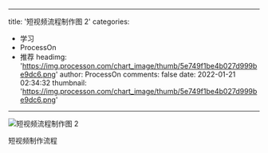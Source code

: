 
---
title: '短视频流程制作图 2'
categories: 
 - 学习
 - ProcessOn
 - 推荐
headimg: 'https://img.processon.com/chart_image/thumb/5e749f1be4b027d999be9dc6.png'
author: ProcessOn
comments: false
date: 2022-01-21 02:34:32
thumbnail: 'https://img.processon.com/chart_image/thumb/5e749f1be4b027d999be9dc6.png'
---

<div>   
<img class="thumb" alt="短视频流程制作图 2" src="https://img.processon.com/chart_image/thumb/5e749f1be4b027d999be9dc6.png" referrerpolicy="no-referrer">
<p>短视频制作流程</p>  
</div>
            